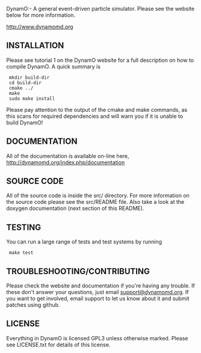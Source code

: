DynamO:- A general event-driven particle simulator. Please see the
website below for more information.

http://www.dynamomd.org

INSTALLATION
------------

Please see tutorial 1 on the DynamO website for a full description on
how to compile DynamO. A quick summary is

     mkdir build-dir
     cd build-dir
     cmake ../
     make
     sudo make install

Please pay attention to the output of the cmake and make commands, as
this scans for required dependencies and will warn you if it is unable
to build DynamO!

DOCUMENTATION
-------------
 
All of the documentation is available on-line here,
http://dynamomd.org/index.php/documentation

SOURCE CODE
-----------

All of the source code is inside the src/ directory. For more
information on the source code please see the src/README file. Also
take a look at the doxygen documentation (next section of this
README).

TESTING
-------

You can run a large range of tests and test systems by running

     make test

TROUBLESHOOTING/CONTRIBUTING 
----------------------------

Please check the website and documentation if you're having any
trouble. If these don't answer your questions, just email
support@dynamomd.org. If you want to get involved, email support to
let us know about it and submit patches using github.

LICENSE
-------
 
Everything in DynamO is licensed GPL3 unless otherwise marked. Please
see LICENSE.txt for details of this license.
